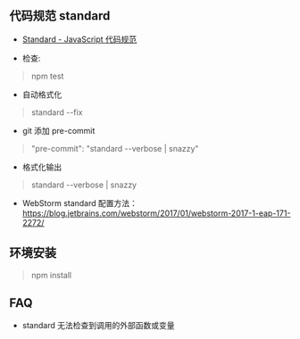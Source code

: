 ## 代码规范 standard 

- [Standard - JavaScript 代码规范](https://standardjs.com/readme-zhcn.html)

- 检查:
> npm test

- 自动格式化
> standard --fix

- git 添加 pre-commit
> "pre-commit": "standard --verbose | snazzy"

- 格式化输出
> standard --verbose | snazzy

- WebStorm standard 配置方法：https://blog.jetbrains.com/webstorm/2017/01/webstorm-2017-1-eap-171-2272/

## 环境安装

> npm install

## FAQ

-  standard 无法检查到调用的外部函数或变量
